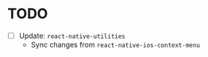 # TODO



- [ ] Update: `react-native-utilities`
	* Sync changes from `react-native-ios-context-menu`